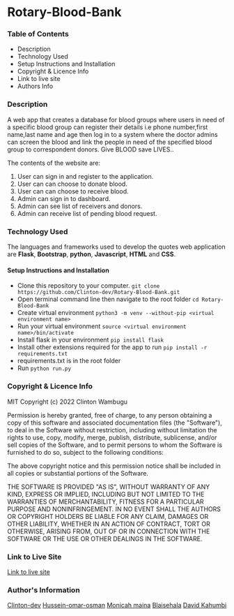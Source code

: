 # Rotary-Blood-Bank
### Table of Contents
* Description
* Technology Used
* Setup Instructions and Installation
* Copyright & Licence Info
* Link to live site
* Authors Info

### Description
A web app that creates a database for blood groups where users in need of a specific blood group can register their details i.e phone number,first name,last name and age then log in to a system where the doctor admins can screen the blood and link the people in need of the specified blood group to correspondent donors. Give BLOOD save LIVES..


The contents of the website are:
1. User can sign in and register to the application.
2. User can can choose to donate blood.
3. User can can choose to receive blood.
4. Admin can sign in to dashboard.
5. Admin can see list of receivers and donors.
6. Admin can receive list of pending blood request.


### Technology Used
The languages and frameworks used to develop the quotes web application are **Flask**, **Bootstrap**, **python**, **Javascript**, **HTML** and **CSS**.

#### Setup Instructions and Installation

- Clone this repository to your computer. `git clone https://github.com/Clinton-dev/Rotary-Blood-Bank.git`
- Open terminal command line then navigate to the root folder `cd Rotary-Blood-Bank`
- Create virtual environment `python3 -m venv --without-pip <virtual environment name>`
- Run your virtual environment `source <virtual environment name>/bin/activate`
- Install flask in your environment `pip install flask`
- Install other extensions required for the app to run `pip install -r requirements.txt`
- requirements.txt is in the root folder
- Run `python run.py`


### Copyright & Licence Info
MIT Copyright (c) 2022 Clinton Wambugu

Permission is hereby granted, free of charge, to any person obtaining a copy of this software and associated documentation files (the "Software"), to deal in the Software without restriction, including without limitation the rights to use, copy, modify, merge, publish, distribute, sublicense, and/or sell copies of the Software, and to permit persons to whom the Software is furnished to do so, subject to the following conditions:

The above copyright notice and this permission notice shall be included in all copies or substantial portions of the Software.

THE SOFTWARE IS PROVIDED "AS IS", WITHOUT WARRANTY OF ANY KIND, EXPRESS OR IMPLIED, INCLUDING BUT NOT LIMITED TO THE WARRANTIES OF MERCHANTABILITY, FITNESS FOR A PARTICULAR PURPOSE AND NONINFRINGEMENT. IN NO EVENT SHALL THE AUTHORS OR COPYRIGHT HOLDERS BE LIABLE FOR ANY CLAIM, DAMAGES OR OTHER LIABILITY, WHETHER IN AN ACTION OF CONTRACT, TORT OR OTHERWISE, ARISING FROM, OUT OF OR IN CONNECTION WITH THE SOFTWARE OR THE USE OR OTHER DEALINGS IN THE SOFTWARE.
### Link to Live Site
[Link to live site](https://salty-bastion-21477.herokuapp.com/)


### Author's Information
[Clinton-dev](https://github.com/Clinton-dev)
[Hussein-omar-osman](https://github.com/Hussein-omar-osman)
[Monicah maina](https://github.com/Moni-que)
[Blaisehala](https://github.com/Blaisehala)
[David Kahumbi](https://github.com/Kahumbi)





